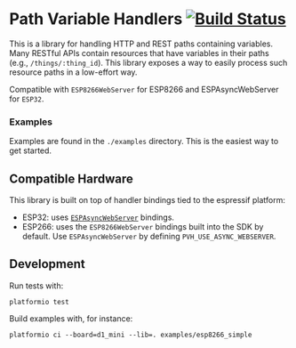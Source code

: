 # Path Variable Handlers [![Build Status](https://travis-ci.org/sidoh/path_variable_handlers.svg?branch=master)](https://travis-ci.org/sidoh/path_variable_handlers)

This is a library for handling HTTP and REST paths containing variables. Many RESTful APIs contain resources that have variables in their paths (e.g., `/things/:thing_id`).  This library exposes a way to easily process such resource paths in a low-effort way.

Compatible with `ESP8266WebServer` for ESP8266 and ESPAsyncWebServer for `ESP32`.

### Examples

Examples are found in the `./examples` directory.  This is the easiest way to get started.

## Compatible Hardware

This library is built on top of handler bindings tied to the espressif platform:

* ESP32: uses [`ESPAsyncWebServer`](https://github.com/me-no-dev/ESPAsyncWebServer) bindings.
* ESP266: uses the `ESP8266WebServer` bindings built into the SDK by default.  Use `ESPAsyncWebServer` by defining `PVH_USE_ASYNC_WEBSERVER`.

## Development

Run tests with:

```
platformio test
```

Build examples with, for instance:

```
platformio ci --board=d1_mini --lib=. examples/esp8266_simple
```